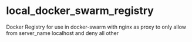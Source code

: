 # local_docker_swarm_registry
Docker Registry for use in docker-swarm with nginx as proxy to only allow from server_name localhost and deny all other
